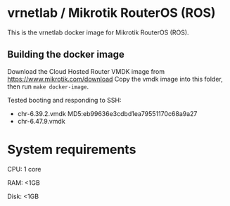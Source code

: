 # vrnetlab / Mikrotik RouterOS (ROS)

This is the vrnetlab docker image for Mikrotik RouterOS (ROS).

Building the docker image
-------------------------
Download the Cloud Hosted Router VMDK image from https://www.mikrotik.com/download
Copy the vmdk image into this folder, then run `make docker-image`.

Tested booting and responding to SSH:
 * chr-6.39.2.vmdk   MD5:eb99636e3cdbd1ea79551170c68a9a27
 * chr-6.47.9.vmdk


# System requirements
CPU: 1 core

RAM: <1GB

Disk: <1GB
